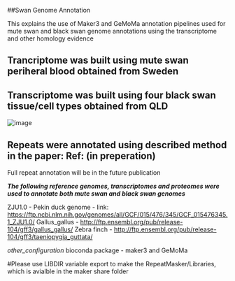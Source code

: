 ##Swan Genome Annotation 

This explains the use of Maker3 and GeMoMa annotation pipelines used for mute swan and black swan genome annotations using the transcriptome and other homology evidence
## Trancriptome was built using mute swan periheral blood obtained from Sweden
## Transcriptome was built using four black swan tissue/cell types obtained from QLD
![image](https://user-images.githubusercontent.com/43054305/117142294-ddcfb500-adf2-11eb-901e-cc297d972c07.png)

## Repeats were annotated using described method in the paper: Ref: (in preperation)
Full repeat annotation will be in the future publication

***The following reference genomes, transcriptomes and proteomes were used to annotate both mute swan and black swan genomes***

ZJU1.0 - Pekin duck genome - link: https://ftp.ncbi.nlm.nih.gov/genomes/all/GCF/015/476/345/GCF_015476345.1_ZJU1.0/
Gallus_gallus - http://ftp.ensembl.org/pub/release-104/gff3/gallus_gallus/
Zebra finch - http://ftp.ensembl.org/pub/release-104/gff3/taeniopygia_guttata/

_other_configuration_
bioconda package - maker3 and GeMoMa

#Please use LIBDIR variable export to make the RepeatMasker/Libraries, which is avialble in the maker share folder
